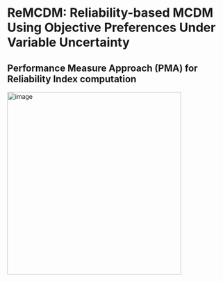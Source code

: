 # ReMCDM: Reliability-based MCDM Using Objective Preferences Under Variable Uncertainty

## Performance Measure Approach (PMA) for Reliability Index computation

<img src="https://github.com/user-attachments/assets/91197324-b926-4903-98b4-8caf81e3578f" alt="image" width="400" height="420">

